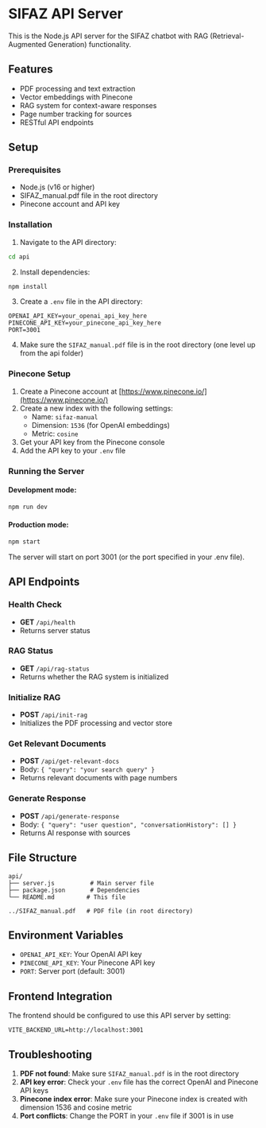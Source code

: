 # SIFAZ API Server

This is the Node.js API server for the SIFAZ chatbot with RAG (Retrieval-Augmented Generation) functionality.

## Features

- PDF processing and text extraction
- Vector embeddings with Pinecone
- RAG system for context-aware responses
- Page number tracking for sources
- RESTful API endpoints

## Setup

### Prerequisites

- Node.js (v16 or higher)
- SIFAZ_manual.pdf file in the root directory
- Pinecone account and API key

### Installation

1. Navigate to the API directory:

```bash
cd api
```

2. Install dependencies:

```bash
npm install
```

3. Create a `.env` file in the API directory:

```env
OPENAI_API_KEY=your_openai_api_key_here
PINECONE_API_KEY=your_pinecone_api_key_here
PORT=3001
```

4. Make sure the `SIFAZ_manual.pdf` file is in the root directory (one level up from the api folder)

### Pinecone Setup

1. Create a Pinecone account at [https://www.pinecone.io/](https://www.pinecone.io/)
2. Create a new index with the following settings:
   - Name: `sifaz-manual`
   - Dimension: `1536` (for OpenAI embeddings)
   - Metric: `cosine`
3. Get your API key from the Pinecone console
4. Add the API key to your `.env` file

### Running the Server

#### Development mode:

```bash
npm run dev
```

#### Production mode:

```bash
npm start
```

The server will start on port 3001 (or the port specified in your .env file).

## API Endpoints

### Health Check

- **GET** `/api/health`
- Returns server status

### RAG Status

- **GET** `/api/rag-status`
- Returns whether the RAG system is initialized

### Initialize RAG

- **POST** `/api/init-rag`
- Initializes the PDF processing and vector store

### Get Relevant Documents

- **POST** `/api/get-relevant-docs`
- Body: `{ "query": "your search query" }`
- Returns relevant documents with page numbers

### Generate Response

- **POST** `/api/generate-response`
- Body: `{ "query": "user question", "conversationHistory": [] }`
- Returns AI response with sources

## File Structure

```
api/
├── server.js          # Main server file
├── package.json       # Dependencies
└── README.md         # This file

../SIFAZ_manual.pdf   # PDF file (in root directory)
```

## Environment Variables

- `OPENAI_API_KEY`: Your OpenAI API key
- `PINECONE_API_KEY`: Your Pinecone API key
- `PORT`: Server port (default: 3001)

## Frontend Integration

The frontend should be configured to use this API server by setting:

```env
VITE_BACKEND_URL=http://localhost:3001
```

## Troubleshooting

1. **PDF not found**: Make sure `SIFAZ_manual.pdf` is in the root directory
2. **API key error**: Check your `.env` file has the correct OpenAI and Pinecone API keys
3. **Pinecone index error**: Make sure your Pinecone index is created with dimension 1536 and cosine metric
4. **Port conflicts**: Change the PORT in your `.env` file if 3001 is in use

